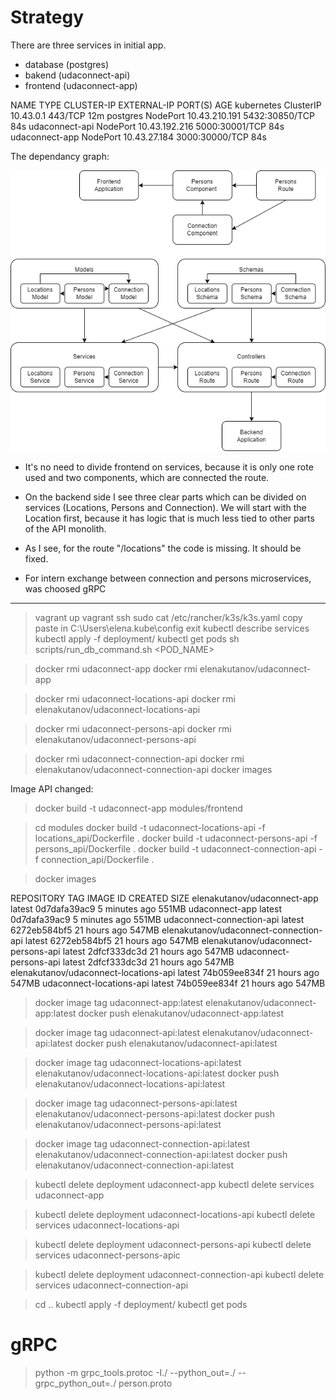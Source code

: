 # Strategy

There are three services in initial app.
- database (postgres)
- bakend (udaconnect-api)
- frontend (udaconnect-app)

NAME             TYPE        CLUSTER-IP      EXTERNAL-IP   PORT(S)          AGE
kubernetes       ClusterIP   10.43.0.1       <none>        443/TCP          12m
postgres         NodePort    10.43.210.191   <none>        5432:30850/TCP   84s
udaconnect-api   NodePort    10.43.192.216   <none>        5000:30001/TCP   84s
udaconnect-app   NodePort    10.43.27.184    <none>        3000:30000/TCP   84s

The dependancy graph:

![alt text](DependencyGraph.png)

- It's no need to divide frontend on services, because it is only one rote used and two components, which are connected the route.

- On the backend side I see three clear parts which can be divided on services (Locations, Persons and Connection).
We will start with the Location first, because it has logic that is much less tied to other parts of the API monolith.

- As I see, for the route "/locations" the code is missing. It should be fixed.

- For intern exchange between connection and persons microservices, was choosed gRPC

-----------------------------------------------------------------------------------------------
> vagrant up
> vagrant ssh
> sudo cat /etc/rancher/k3s/k3s.yaml
copy paste in C:\Users\elena\.kube\config
> exit
> kubectl describe services
> kubectl apply -f deployment/
> kubectl get pods
> sh scripts/run_db_command.sh <POD_NAME>

> docker rmi udaconnect-app
> docker rmi elenakutanov/udaconnect-app

> docker rmi udaconnect-locations-api
> docker rmi elenakutanov/udaconnect-locations-api

> docker rmi udaconnect-persons-api
> docker rmi elenakutanov/udaconnect-persons-api

> docker rmi udaconnect-connection-api
> docker rmi elenakutanov/udaconnect-connection-api
> docker images

Image API changed:

> docker build -t udaconnect-app modules/frontend

> cd modules
> docker build -t udaconnect-locations-api -f locations_api/Dockerfile .
> docker build -t udaconnect-persons-api -f persons_api/Dockerfile .
> docker build -t udaconnect-connection-api -f connection_api/Dockerfile .

> docker images

REPOSITORY                               TAG       IMAGE ID       CREATED         SIZE
elenakutanov/udaconnect-app              latest    0d7dafa39ac9   5 minutes ago   551MB
udaconnect-app                           latest    0d7dafa39ac9   5 minutes ago   551MB
udaconnect-connection-api                latest    6272eb584bf5   21 hours ago    547MB
elenakutanov/udaconnect-connection-api   latest    6272eb584bf5   21 hours ago    547MB
elenakutanov/udaconnect-persons-api      latest    2dfcf333dc3d   21 hours ago    547MB
udaconnect-persons-api                   latest    2dfcf333dc3d   21 hours ago    547MB
elenakutanov/udaconnect-locations-api    latest    74b059ee834f   21 hours ago    547MB
udaconnect-locations-api                 latest    74b059ee834f   21 hours ago    547MB


> docker image tag udaconnect-app:latest elenakutanov/udaconnect-app:latest
> docker push elenakutanov/udaconnect-app:latest

> docker image tag udaconnect-api:latest elenakutanov/udaconnect-api:latest
> docker push elenakutanov/udaconnect-api:latest

> docker image tag udaconnect-locations-api:latest elenakutanov/udaconnect-locations-api:latest
> docker push elenakutanov/udaconnect-locations-api:latest

> docker image tag udaconnect-persons-api:latest elenakutanov/udaconnect-persons-api:latest
> docker push elenakutanov/udaconnect-persons-api:latest

> docker image tag udaconnect-connection-api:latest elenakutanov/udaconnect-connection-api:latest
> docker push elenakutanov/udaconnect-connection-api:latest


> kubectl delete deployment udaconnect-app
> kubectl delete services udaconnect-app

> kubectl delete deployment udaconnect-locations-api
> kubectl delete services udaconnect-locations-api

> kubectl delete deployment udaconnect-persons-api
> kubectl delete services udaconnect-persons-apic

> kubectl delete deployment udaconnect-connection-api
> kubectl delete services udaconnect-connection-api

> cd ..
> kubectl apply -f deployment/
> kubectl get pods


# gRPC

> python -m grpc_tools.protoc -I./ --python_out=./ --grpc_python_out=./ person.proto



